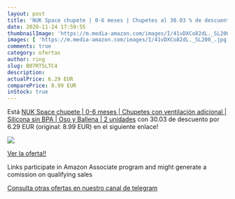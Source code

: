 ```yaml
---
layout: post
title: 'NUK Space chupete | 0-6 meses | Chupetes al 30.03 % de descuento'
date: 2020-11-24 17:59:55
thumbnailImage: 'https://m.media-amazon.com/images/I/41vDXCo82dL._SL200_.jpg'
images: [ 'https://m.media-amazon.com/images/I/41vDXCo82dL._SL200_.jpg' ]
comments: true
category: ofertas
author: ring
slug: B07RT5LTC4
description:
actualPrice: 6.29 EUR
comparePrice: 8.99 EUR
inStock: true
---
```


Está [NUK Space chupete | 0-6 meses | Chupetes con ventilación adicional | Silicona sin BPA | Oso y Ballena | 2 unidades](https://www.amazon.es/dp/B07RT5LTC4/?tag=tolees-21) con 30.03 de descuento por 6.29 EUR (original: 8.99 EUR) en el siguiente enlace!

[![](https://m.media-amazon.com/images/I/41vDXCo82dL._SL200_.jpg)](https://www.amazon.es/dp/B07RT5LTC4/?tag=tolees-21)

[Ver la oferta!!](https://www.amazon.es/dp/B07RT5LTC4/?tag=tolees-21)

Links participate in Amazon Associate program and might generate a comission on qualifying sales

[Consulta otras ofertas en nuestro canal de telegram](https://t.me/s/ofertas25)

